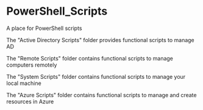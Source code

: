 # PowerShell_Scripts
A place for PowerShell scripts

The "Active Directory Scripts" folder provides functional scripts to manage AD 

The "Remote Scripts" folder contains functional scripts to manage computers remotely 

The "System Scripts" folder contains functional scripts to manage your local machine 

The "Azure Scripts" folder contains functional scripts to manage and create resources in Azure